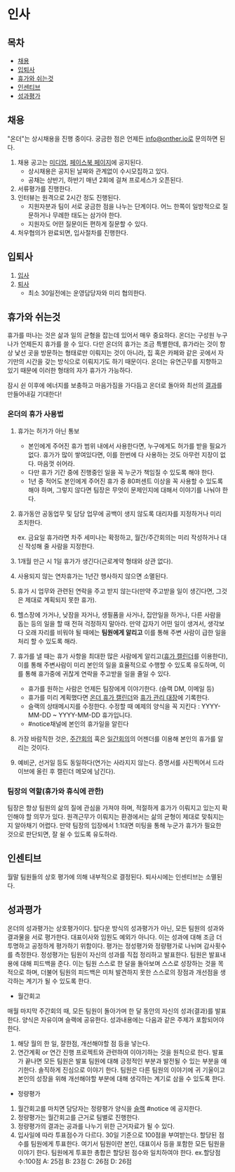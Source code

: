 # 인사

## 목차

* [채용](#채용)
* [입퇴사](#입퇴사)
* [휴가와 쉬는것](#휴가와-쉬는것)
* [인센티브](#인센티브)
* [성과평가](#성과평가)
<!-- * [공금사용](#공금사용) -->

## 채용
"온더"는 상시채용을 진행 중이다. 궁금한 점은 언제든 info@onther.io로 문의하면 된다.
1. 채용 공고는 [미디엄](https://medium.com/onther-tech/tagged/general), [페이스북 페이지](https://www.facebook.com/OntherInc)에 공지된다.
    * 상시채용은 공지된 날짜와 관계없이 수시모집하고 있다.
    * 공채는 상반기, 하반기 매년 2회에 걸쳐 프로세스가 오픈된다.
2. 서류평가를 진행한다.
3. 인터뷰는 원격으로 2시간 정도 진행된다.
    * 지원자분과 팀이 서로 궁금한 점을 나누는 단계이다. 어느 한쪽이 일방적으로 질문하거나 무례한 태도는 삼가야 한다.
    * 지원자도 어떤 질문이든 편하게 질문할 수 있다.
4. 처우협의가 완료되면, 입사절차를 진행한다.


## 입퇴사
1. [입사](https://docs.google.com/document/d/1rCd8W6qx1LWTceHkOLanNOdSFL0HSV7sB3yxb2nN-3A/edit)
2. [퇴사](https://docs.google.com/document/d/1Fzwezwox4UqSdeJ3pDTtnVHSgWVuPCPTIPZV4e9lsE8/edit)
    * 최소 30일전에는 운영담당자와 미리 협의한다.


## 휴가와 쉬는것
휴가를 떠나는 것은 삶과 일의 균형을 잡는데 있어서 매우 중요하다. 온더는 구성원 누구나가 언제든지 휴가를 쓸 수 있다. 다만 온더의 휴가는 조금 특별한데, 휴가라는 것이 항상 낯선 곳을 방문하는 형태로만 이뤄지는 것이 아니라, 집 혹은 카페와 같은 곳에서 자기만의 시간을 갖는 방식으로 이뤄지기도 하기 때문이다. 온더는 유연근무를 지향하고 있기 때문에 이러한 형태의 자가 휴가가 가능하다.

잠시 쉰 이후에 에너지를 보충하고 마음가짐을 가다듬고 온더로 돌아와 최선의 [결과](https://github.com/Onther-Tech/handbook/blob/master/general/GENERAL.md#%EA%B2%B0%EA%B3%BC%EC%A4%91%EC%8B%AC)를 만들어내길 기대한다!


### 온더의 휴가 사용법
1. 휴가는 허가가 아닌 통보
   * 본인에게 주어진 휴가 범위 내에서 사용한다면, 누구에게도 허가를 받을 필요가 없다. 휴가가 많이 쌓여있다면, 이를 한번에 다 사용하는 것도 아무런 지장이 없다. 마음껏 쉬어라.
   * 다만 휴가 기간 중에 진행중인 일을 꼭 누군가 책임질 수 있도록 해야 한다.
   * 1년 중 적어도 본인에게 주어진 휴가 중 80퍼센트 이상을 꼭 사용할 수 있도록 해야 하며, 그렇지 않다면 팀장은 무엇이 문제인지에 대해서 이야기를 나눠야 한다.
2. 휴가동안 공동업무 및 담당 업무에 공백이 생지 않도록 대리자를 지정하거나 미리 조치한다.

    ex. 금요일 휴가라면 차주 세미나는 확정하고, 월간/주간회의는 미리 작성하거나 대신 작성해 줄 사람을 지정한다.
3. 1개월 만근 시 1일 휴가가 생긴다(근로계약 형태와 상관 없다).
4. 사용되지 않는 연차휴가는 1년간 행사하지 않으면 소멸된다.
5. 휴가 시 업무와 관련된 연락을 주고 받지 않는다(만약 주고받을 일이 생긴다면, 그것은 제대로 계획되지 못한 휴가).
6. 헬스장에 가거나, 낮잠을 자거나, 생필품을 사거나, 집안일을 하거나, 다른 사람을 돕는 등의 일을 할 때 전혀 걱정하지 말아라. 만약 갑자기 어떤 일이 생겨서, 생각보다 오래 자리를 비워야 될 때에는 **팀원에게 알리고** 이를 통해 주변 사람이 급한 일을 처리 할 수 있도록 해라.
7. 휴가를 낼 때는 휴가 사항을 최대한 많은 사람에게 알리고([휴가 캘린더](https://calendar.google.com/calendar?cid=b250aGVyLmlvX2pydW0wbWUyc2kzODA0NmdkcG1kMGl2OHJvQGdyb3VwLmNhbGVuZGFyLmdvb2dsZS5jb20)를 이용한다), 이를 통해 주변사람이 미리 본인의 일을 효율적으로 수행할 수 있도록 유도하며, 이를 통해 휴가중에 귀찮게 연락을 주고받을 일을 줄일 수 있다.
   * 휴가를 원하는 사람은 언제든 팀장에게 이야기한다. (슬랙 DM, 이메일 등)
   * 휴가를 미리 계획했다면 [온더 휴가 캘린더](https://calendar.google.com/calendar?cid=b250aGVyLmlvX2pydW0wbWUyc2kzODA0NmdkcG1kMGl2OHJvQGdyb3VwLmNhbGVuZGFyLmdvb2dsZS5jb20)와 [휴가 관리 대장](https://docs.google.com/spreadsheets/d/1l05I8PdeW-8LmS-yWoCQg48vT78NEgBlfCTiEkMqx_Y/edit#gid=1684620092)에 기록한다.
   * 슬랙의 상태메시지를 수정한다. 수정할 때 예제의 양식을 꼭 지킨다 : YYYY-MM-DD ~ YYYY-MM-DD 휴가입니다.
   * #notice채널에 본인의 휴가일을 알린다
8. 가장 바람직한 것은, [주간회의]() 혹은 [일간회의]()의 어젠더를 이용해 본인의 휴가를 알리는 것이다.
9. 예비군, 선거일 등도 동일하다(연가는 사라지지 않는다. 증명서를 사진찍어서 드라이브에 올린 후 캘린더 메모에 남긴다).


### 팀장의 역할(휴가와 휴식에 관한)
팀장은 항상 팀원의 삶의 질에 관심을 가져야 하며, 적절하게 휴가가 이뤄지고 있는지 확인해야 할 의무가 있다. 원격근무가 이뤄지는 환경에서는 삶의 균형이 제대로 맞춰지는지 알아채기 어렵다. 만약 팀장의 입장에서 1:1대면 미팅을 통해 누군가 휴가가 필요한 것으로 판단되면, 잘 쉴 수 있도록 유도하라.

<!-- #### 번아웃 증후군 알아채는법 -->

<!-- #### 근로기준법과 법정공휴일: 모두 지킨당. -->

<!-- ### 휴가 처리 절차(운영업무) -->

## 인센티브
월말 팀원들의 상호 평가에 의해 내부적으로 결정된다. 퇴사시에는 인센티브는 소멸된다.

<!-- ## 공금사용 -->

## 성과평가
온더의 성과평가는 상호평가이다. 탑다운 방식의 성과평가가 아닌, 모든 팀원의 성과와 결과물을 서로 평가한다. 대표이사와 임원도 예외가 아니다. 이는 성과에 대해 조금 더 투명하고 공정하게 평가하기 위함이다. 평가는 정성평가와 정량평가로 나뉘며 감사횟수를 측정한다. 정성평가는 팀원이 자신의 성과를 직접 정리하고 발표한다. 팀원은 발표내용에 대해 피드백을 준다. 이는 팀원 스스로 한 달을 돌아보며 스스로 성장하는 것을 목적으로 하며, 더불어 팀원의 피드백은 미처 발견하지 못한 스스로의 장점과 개선점을 생각하는 계기가 될 수 있도록 한다.

* 월간회고

매월 마지막 주간회의 때, 모든 팀원이 돌아가며 한 달 동안의 자신의 성과(결과)를 발표한다. 양식은 자유이며 슬랙에 공유한다. 성과내용에는 다음과 같은 주제가 포함되어야 한다.
1. 해당 월의 한 일, 잘한점, 개선해야할 점 등을 넣는다.
2. 연간계획 or 연간 진행 프로젝트와 관련하여 이야기하는 것을 원칙으로 한다.
발표가 끝나면 모든 팀원은 발표 팀원에 대해 긍정적인 부분과 발전될 수 있는 부분을 얘기한다. 솔직하게 진심으로 이야기 한다. 팀원은 다른 팀원의 이야기에 귀 기울이고 본인의 성장을 위해 개선해야할 부분에 대해 생각하는 계기로 삼을 수 있도록 한다.

* 정량평가
1. 월간회고를 마치면 담당자는 정량평가 양식을 [슬랙](https://github.com/Onther-Tech/handbook/blob/master/general/WorkProcess.md#%EC%8A%AC%EB%9E%99slack) #notice 에 공지한다.
2. 정량평가는 월간회고를 근거로 팀별로 진행한다.
3. 정량평가의 결과는 공과를 나누기 위한 근거자료가 될 수 있다.
4. 입사일에 따라 투표점수가 다르다. 30일 기준으로 100점을 부여받는다. 할당된 점수를 팀원에게 투표한다. 여기서 팀원이란 본인, 대표이사 등을 포함한 모든 팀원을 이야기 한다. 팀원에게 투표한 총합은 할당된 점수와 일치하여야 한다. ex.할당점수:100점 A: 25점 B: 23점 C: 26점 D: 26점
